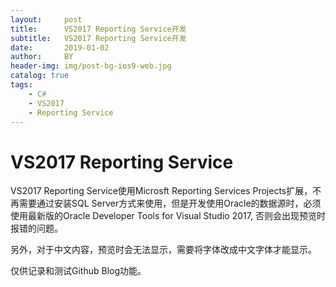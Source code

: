 ```yaml
---
layout:     post
title:      VS2017 Reporting Service开发
subtitle:   VS2017 Reporting Service开发
date:       2019-01-02
author:     BY
header-img: img/post-bg-ios9-web.jpg
catalog: true
tags:
    - C#
    - VS2017
    - Reporting Service
---
```

# VS2017 Reporting Service
VS2017 Reporting Service使用Microsft Reporting Services Projects扩展，不再需要通过安装SQL Server方式来使用，但是开发使用Oracle的数据源时，必须使用最新版的Oracle Developer Tools for Visual Studio 2017, 否则会出现预览时报错的问题。

另外，对于中文内容，预览时会无法显示，需要将字体改成中文字体才能显示。

仅供记录和测试Github Blog功能。